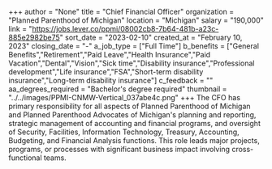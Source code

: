 +++
author = "None"
title = "Chief Financial Officer"
organization = "Planned Parenthood of Michigan"
location = "Michigan"
salary = "190,000"
link = "https://jobs.lever.co/ppmi/08002cb8-7b64-481b-a23c-885e2982be75"
sort_date = "2023-02-10"
created_at = "February 10, 2023"
closing_date = "-"
a_job_type = ["Full Time"]
b_benefits = ["General Benefits","Retirement","Paid Leave","Health Insurance","Paid Vacation","Dental","Vision","Sick time","Disability insurance","Professional development","Life insurance","FSA","Short-term disability insurance","Long-term disability insurance"]
c_feedback = ""
aa_degrees_required = "Bachelor's degree required"
thumbnail = "../../images/PPMI-CNMW-Vertical_037abe4c.png"
+++
The CFO has primary responsibility for all aspects of Planned Parenthood of Michigan and Planned Parenthood Advocates of Michigan's planning and reporting, strategic management of accounting and financial programs, and oversight of Security, Facilities, Information Technology, Treasury, Accounting, Budgeting, and Financial Analysis functions. This role leads major projects, programs, or processes with significant business impact involving cross-functional teams. 